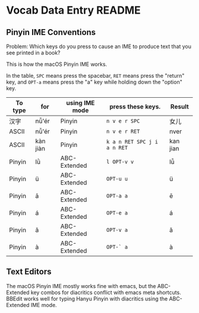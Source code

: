 # Vocab Data Entry README

## Pinyin IME Conventions

Problem: Which keys do you press to cause an IME to produce text that you see
printed in a book?

This is how the macOS Pinyin IME works.

In the table, `SPC` means press the spacebar, `RET` means press the "return"
key, and `OPT-a` means press the "a" key while holding down the "option" key.

| To type | for      | using IME mode | press these keys.           | Result   |
|---------|----------|----------------|-----------------------------|----------|
| 汉字    | nǚ'ér    | Pinyin         | `n v e r SPC`               | 女儿     |
| ASCII   | nǚ'ér    | Pinyin         | `n v e r RET`               | nver     |
| ASCII   | kàn jiàn | Pinyin         | `k a n RET SPC j i a n RET` | kan jian |
| Pinyin  | lǜ       | ABC-Extended   | `l OPT-v v`                 | lǚ       |
| Pinyin  | ü        | ABC-Extended   | `OPT-u u`                   | ü        |
| Pinyin  | ā        | ABC-Extended   | `OPT-a a`                   | ē        |
| Pinyin  | á        | ABC-Extended   | `OPT-e a`                   | á        |
| Pinyin  | ǎ        | ABC-Extended   | `OPT-v a`                   | ǎ        |
| Pinyin  | à        | ABC-Extended   | ```OPT-` a```               | à        |


## Text Editors

The macOS Pinyin IME mostly works fine with emacs, but the ABC-Extended key
combos for diacritics conflict with emacs meta shortcuts. BBEdit works well
for typing Hanyu Pinyin with diacritics using the ABC-Extended IME mode.
